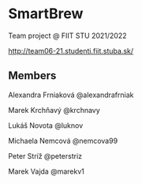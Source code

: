 # SmartBrew

Team project @ FIIT STU 2021/2022

http://team06-21.studenti.fiit.stuba.sk/

## Members

Alexandra Frniaková @alexandrafrniak

Marek Krchňavý @krchnavy

Lukáš Novota @luknov

Michaela Nemcová @nemcova99

Peter Stríž @peterstriz

Marek Vajda @marekv1
